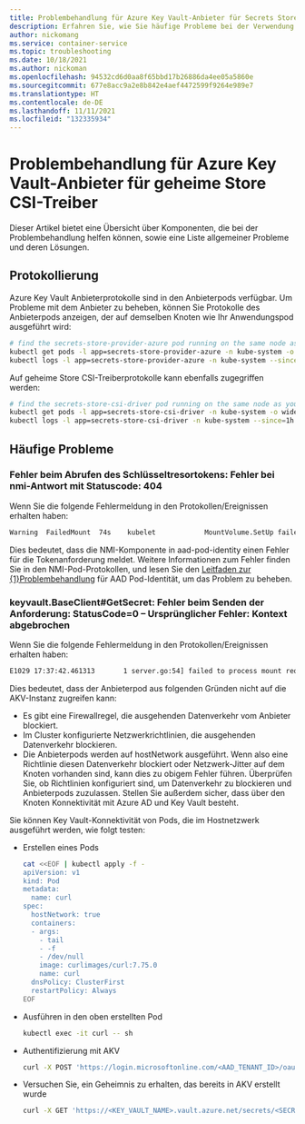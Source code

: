 ```yaml
---
title: Problembehandlung für Azure Key Vault-Anbieter für Secrets Store CSI-Treiber in Azure Kubernetes Service (AKS)
description: Erfahren Sie, wie Sie häufige Probleme bei der Verwendung des Azure Key Vault-Anbieters für geheime Store CSI-Treiber mit Azure Kubernetes Service (AKS) beheben.
author: nickomang
ms.service: container-service
ms.topic: troubleshooting
ms.date: 10/18/2021
ms.author: nickoman
ms.openlocfilehash: 94532cd6d0aa8f65bbd17b26886da4ee05a5860e
ms.sourcegitcommit: 677e8acc9a2e8b842e4aef4472599f9264e989e7
ms.translationtype: HT
ms.contentlocale: de-DE
ms.lasthandoff: 11/11/2021
ms.locfileid: "132335934"
---
```

# <a name="troubleshooting-azure-key-vault-provider-for-secrets-store-csi-driver"></a>Problembehandlung für Azure Key Vault-Anbieter für geheime Store CSI-Treiber

Dieser Artikel bietet eine Übersicht über Komponenten, die bei der Problembehandlung helfen können, sowie eine Liste allgemeiner Probleme und deren Lösungen.

## <a name="logging"></a>Protokollierung

Azure Key Vault Anbieterprotokolle sind in den Anbieterpods verfügbar. Um Probleme mit dem Anbieter zu beheben, können Sie Protokolle des Anbieterpods anzeigen, der auf demselben Knoten wie Ihr Anwendungspod ausgeführt wird:

```bash
# find the secrets-store-provider-azure pod running on the same node as your application pod
kubectl get pods -l app=secrets-store-provider-azure -n kube-system -o wide
kubectl logs -l app=secrets-store-provider-azure -n kube-system --since=1h | grep ^E
```

Auf geheime Store CSI-Treiberprotokolle kann ebenfalls zugegriffen werden:

```bash
# find the secrets-store-csi-driver pod running on the same node as your application pod
kubectl get pods -l app=secrets-store-csi-driver -n kube-system -o wide
kubectl logs -l app=secrets-store-csi-driver -n kube-system --since=1h | grep ^E
```

## <a name="common-issues"></a>Häufige Probleme

### <a name="failed-to-get-key-vault-token-nmi-response-failed-with-status-code-404"></a>Fehler beim Abrufen des Schlüsseltresortokens: Fehler bei nmi-Antwort mit Statuscode: 404

Wenn Sie die folgende Fehlermeldung in den Protokollen/Ereignissen erhalten haben:

```bash
Warning  FailedMount  74s    kubelet            MountVolume.SetUp failed for volume "secrets-store-inline" : kubernetes.io/csi: mounter.SetupAt failed: rpc error: code = Unknown desc = failed to mount secrets store objects for pod default/test, err: rpc error: code = Unknown desc = failed to mount objects, error: failed to get keyvault client: failed to get key vault token: nmi response failed with status code: 404, err: <nil>
```

Dies bedeutet, dass die NMI-Komponente in aad-pod-identity einen Fehler für die Tokenanforderung meldet. Weitere Informationen zum Fehler finden Sie in den NMI-Pod-Protokollen, und lesen Sie den [Leitfaden zur {1}Problembehandlung][aad-troubleshooting] für AAD Pod-Identität, um das Problem zu beheben.

### <a name="keyvaultbaseclientgetsecret-failure-sending-request-statuscode0--original-error-context-canceled"></a>keyvault.BaseClient#GetSecret: Fehler beim Senden der Anforderung: StatusCode=0 – Ursprünglicher Fehler: Kontext abgebrochen

Wenn Sie die folgende Fehlermeldung in den Protokollen/Ereignissen erhalten haben:

```bash
E1029 17:37:42.461313       1 server.go:54] failed to process mount request, error: keyvault.BaseClient#GetSecret: Failure sending request: StatusCode=0 -- Original Error: context deadline exceeded
```

Dies bedeutet, dass der Anbieterpod aus folgenden Gründen nicht auf die AKV-Instanz zugreifen kann:

- Es gibt eine Firewallregel, die ausgehenden Datenverkehr vom Anbieter blockiert.
- Im Cluster konfigurierte Netzwerkrichtlinien, die ausgehenden Datenverkehr blockieren.
- Die Anbieterpods werden auf hostNetwork ausgeführt. Wenn also eine Richtlinie diesen Datenverkehr blockiert oder Netzwerk-Jitter auf dem Knoten vorhanden sind, kann dies zu obigem Fehler führen. Überprüfen Sie, ob Richtlinien konfiguriert sind, um Datenverkehr zu blockieren und Anbieterpods zuzulassen. Stellen Sie außerdem sicher, dass über den Knoten Konnektivität mit Azure AD und Key Vault besteht.

Sie können Key Vault-Konnektivität von Pods, die im Hostnetzwerk ausgeführt werden, wie folgt testen:

- Erstellen eines Pods

  ```bash
  cat <<EOF | kubectl apply -f -
  apiVersion: v1
  kind: Pod
  metadata:
    name: curl
  spec:
    hostNetwork: true
    containers:
    - args:
      - tail
      - -f
      - /dev/null
      image: curlimages/curl:7.75.0
      name: curl
    dnsPolicy: ClusterFirst
    restartPolicy: Always
  EOF
  ```

- Ausführen in den oben erstellten Pod

  ```bash
  kubectl exec -it curl -- sh
  ```

- Authentifizierung mit AKV

  ```bash
  curl -X POST 'https://login.microsoftonline.com/<AAD_TENANT_ID>/oauth2/v2.0/token' -d 'grant_type=client_credentials&client_id=<AZURE_CLIENT_ID>&client_secret=<AZURE_CLIENT_SECRET>&scope=https://vault.azure.net/.default'
  ```

- Versuchen Sie, ein Geheimnis zu erhalten, das bereits in AKV erstellt wurde

  ```bash
  curl -X GET 'https://<KEY_VAULT_NAME>.vault.azure.net/secrets/<SECRET_NAME>?api-version=7.2' -H "Authorization: Bearer <ACCESS_TOKEN_ACQUIRED_ABOVE>"
  ```

<!-- LINKS EXTERNAL -->
[aad-troubleshooting]: https://azure.github.io/aad-pod-identity/docs/troubleshooting/
